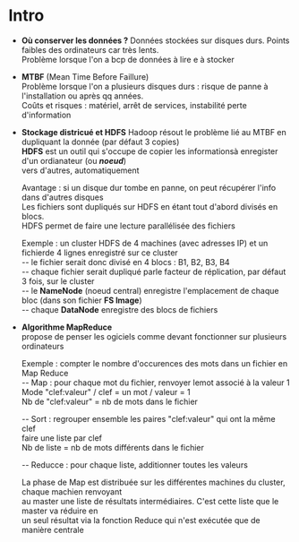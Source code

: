 # Intro



- **Où conserver les données ?**
  Données stockées sur disques durs. Points faibles des ordinateurs car très lents.  
  Problème lorsque l'on a bcp de données à lire e à stocker  

- **MTBF** (Mean Time Before Faillure)  
  Problème lorsque l'on a plusieurs disques durs : risque de panne à l'installation ou après qq années.  
  Coûts et risques : matériel, arrêt de services, instabilité perte d'information

- **Stockage districué et HDFS**
  Hadoop résout le problème lié au MTBF en dupliquant la donnée (par défaut 3 copies)  
  **HDFS** est un outil qui s'occupe de copier les informationsà enregister d'un ordianateur (ou **_noeud_**)  
  vers d'autres, automatiquement

  Avantage : si un disque dur tombe en panne, on peut récupérer l'info dans d'autres disques  
  Les fichiers sont dupliqués sur HDFS en étant tout d'abord divisés en blocs.  
  HDFS permet de faire une lecture parallélisée des fichiers  


  Exemple : un cluster HDFS de 4 machines (avec adresses IP) et un fichierde 4 lignes enregistré sur ce cluster  
  -- le fichier serait donc divisé en 4 blocs : B1, B2, B3, B4  
  -- chaque fichier serait dupliqué parle facteur de réplication, par défaut 3 fois, sur le cluster  
  -- le **NameNode** (noeud central) enregistre l'emplacement de chaque bloc (dans son fichier **FS Image**)  
  -- chaque **DataNode** enregistre des blocs de fichiers  

- **Algorithme MapReduce**  
  propose de penser les ogiciels comme devant fonctionner sur plusieurs ordinateurs  

  Exemple : compter le nombre d'occurences des mots dans un fichier en Map Reduce  
  -- Map : pour chaque mot du fichier, renvoyer lemot associé à la valeur 1  
           Mode "clef:valeur"  / clef = un mot  / valeur = 1  
           Nb de "clef:valeur" = nb de mots dans le fichier  

  -- Sort : regrouper ensemble les paires "clef:valeur" qui ont la même clef  
            faire une liste par clef  
            Nb de liste = nb de mots différents dans le fichier  

  -- Reducce : pour chaque liste, additionner toutes les valeurs  

    La phase de Map est distribuée sur les différentes machines du cluster, chaque machien renvoyant  
    au master une liste de résultats intermédiaires. C'est cette liste que le master va réduire en  
    un seul résultat via la fonction Reduce qui n'est exécutée que de manière centrale  
